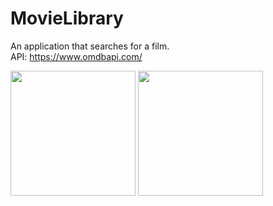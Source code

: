 # MovieLibrary
An application that searches for a film. <br>
API: https://www.omdbapi.com/

<img src="https://github.com/trzcinska-magdalena/MovieLibrary/assets/109164652/b536c97a-a3af-4d18-ae25-1efd47535d4d" width="200">
<img src="https://github.com/trzcinska-magdalena/MovieLibrary/assets/109164652/1af669a5-a9b9-4767-97d7-a2e9793740b1" width="200">
